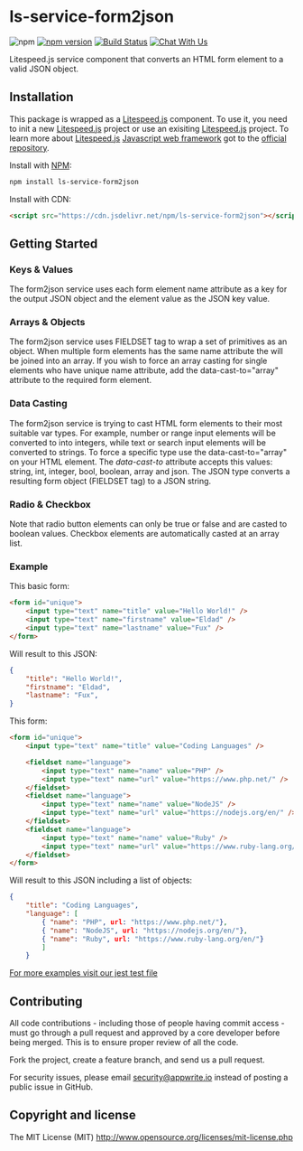 # ls-service-form2json

![npm](https://img.shields.io/npm/dt/litespeed.js.svg)
[![npm version](https://badge.fury.io/js/ls-service-form2json.svg)](https://badge.fury.io/js/ls-service-form2json)
[![Build Status](https://travis-ci.org/litespeed-js/ls-service-form2json.svg?branch=master)](https://travis-ci.org/litespeed-js/ls-service-form2json)
[![Chat With Us](https://img.shields.io/gitter/room/litespeed-js/community.svg)](https://gitter.im/litespeed-js/community?utm_source=share-link&utm_medium=link&utm_campaign=share-link)

Litespeed.js service component that converts an HTML form element to a valid JSON object.

## Installation

This package is wrapped as a [Litespeed.js](https://github.com/litespeed-js/litespeed.js) component. To use it, you need to init a new [Litespeed.js](https://github.com/litespeed-js/litespeed.js) project or use an exisiting [Litespeed.js](https://github.com/litespeed-js/litespeed.js) project. To learn more about [Litespeed.js](https://github.com/litespeed-js/litespeed.js) [Javascript web framework](https://github.com/litespeed-js/litespeed.js) got to the [official repository](https://github.com/litespeed-js/litespeed.js).

Install with [NPM](https://www.npmjs.com/):

```bash
npm install ls-service-form2json
```

Install with CDN:
```html
<script src="https://cdn.jsdelivr.net/npm/ls-service-form2json"></script>
```

## Getting Started

### Keys & Values

The form2json service uses each form element name attribute as a key for the output JSON object and the element value as the JSON key value.

### Arrays & Objects

The form2json service uses FIELDSET tag to wrap a set of primitives as an object. When multiple form elements has the same name attribute the will be joined into an array. If you wish to force an array casting for single elements who have unique name attribute, add the data-cast-to="array" attribute to the required form element.

### Data Casting

The form2json service is trying to cast HTML form elements to their most suitable var types. For example, number or range input elements will be converted to into integers, while text or search input elements will be converted to strings. To force a specific type use the data-cast-to="array" on your HTML element. The *data-cast-to* attribute accepts this values: string, int, integer, bool, boolean, array and json. The JSON type converts a resulting form object (FIELDSET tag) to a JSON string.

### Radio & Checkbox

Note that radio button elements can only be true or false and are casted to boolean values. Checkbox elements are automatically casted at an array list.

### Example

This basic form:
```html
<form id="unique">
    <input type="text" name="title" value="Hello World!" />
    <input type="text" name="firstname" value="Eldad" />
    <input type="text" name="lastname" value="Fux" />
</form>
```

Will result to this JSON:
```json
{
    "title": "Hello World!",
    "firstname": "Eldad",
    "lastname": "Fux",
}
```

This form:
```html
<form id="unique">
    <input type="text" name="title" value="Coding Languages" />

    <fieldset name="language">
        <input type="text" name="name" value="PHP" />
        <input type="text" name="url" value="https://www.php.net/" />
    </fieldset>
    <fieldset name="language">
        <input type="text" name="name" value="NodeJS" />
        <input type="text" name="url" value="https://nodejs.org/en/" />
    </fieldset>
    <fieldset name="language">
        <input type="text" name="name" value="Ruby" />
        <input type="text" name="url" value="https://www.ruby-lang.org/en/" />
    </fieldset>
</form>
```

Will result to this JSON including a list of objects:
```json
{
    "title": "Coding Languages",
    "language": [
        { "name": "PHP", url: "https://www.php.net/"},
        { "name": "NodeJS", url: "https://nodejs.org/en/"},
        { "name": "Ruby", url: "https://www.ruby-lang.org/en/"}
        ]
    }
```

[For more examples visit our jest test file](/tests/form2json.test.js)

## Contributing

All code contributions - including those of people having commit access - must go through a pull request and approved by a core developer before being merged. This is to ensure proper review of all the code.

Fork the project, create a feature branch, and send us a pull request.

For security issues, please email security@appwrite.io instead of posting a public issue in GitHub.

## Copyright and license

The MIT License (MIT) http://www.opensource.org/licenses/mit-license.php
